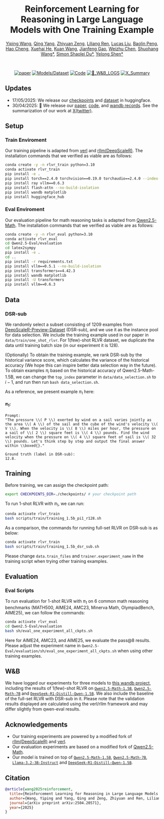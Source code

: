 <div align="center">

# Reinforcement Learning for Reasoning in Large Language Models with One Training Example


[Yiping Wang](https://ypwang61.github.io/), [Qing Yang](https://www.linkedin.com/in/qing-yang-b3a02120b/), [Zhiyuan Zeng](https://zhiyuan-zeng.github.io/), [Liliang Ren](https://renll.github.io/), [Lucas Liu](https://liyuanlucasliu.github.io/), [Baolin Peng](https://www.microsoft.com/en-us/research/people/baolinpeng/), [Hao Cheng](https://www.microsoft.com/en-us/research/people/chehao/), [Xuehai He](https://sheehan1230.github.io/), [Kuan Wang](https://github.com/kuan-wang), [Jianfeng Gao](https://www.microsoft.com/en-us/research/people/jfgao/), [Weizhu Chen](https://www.microsoft.com/en-us/research/people/wzchen/), [Shuohang Wang*](https://www.microsoft.com/en-us/research/people/shuowa/), [Simon Shaolei Du*](https://simonshaoleidu.com/), [Yelong Shen*](https://www.linkedin.com/in/yelong-shen-84b0122b/)

<br>

[![paper](https://img.shields.io/badge/paper-A42C25?style=for-the-badge&logo=arxiv&logoColor=white)](https://arxiv.org/abs/2504.20571)
[![Models/Dataset](https://img.shields.io/badge/Models/Dataset-fcd022?style=for-the-badge&logo=huggingface&logoColor=000)](https://huggingface.co/collections/ypwang61/one-shot-rlvr-6827f72c3359b2ffe75fc1a8)
[![Code](https://img.shields.io/badge/Code-000000?style=for-the-badge&logo=github&logoColor=000&logoColor=white)](https://github.com/ypwang61/One-Shot-RLVR)
[![📁_W&B_LOGS](https://img.shields.io/badge/📁_W&B_LOGS-fcd022?style=for-the-badge&logo=wandb&logoColor=000)](https://wandb.ai/yipingwanguw/verl_few_shot?nw=nwuseryipingwang22)
[![X_Summary](https://img.shields.io/badge/X_Summary-000000?style=for-the-badge&logo=x&logoColor=white)](https://x.com/ypwang61/status/1917596101953348000)


</div>

## Updates
* 17/05/2025: We release our [checkpoints](https://huggingface.co/collections/ypwang61/one-shot-rlvr-6827f72c3359b2ffe75fc1a8) and [dataset](https://huggingface.co/datasets/ypwang61/one_shot_rlvr) in huggingface.
* 30/04/2025: 🎉 We release our [paper](https://arxiv.org/abs/2504.20571), [code](https://github.com/ypwang61/One-Shot-RLVR), and [wandb records](https://wandb.ai/yipingwanguw/verl_few_shot?nw=nwuseryipingwang22). See the summarization of our work at [X(twitter)](https://x.com/ypwang61/status/1917596101953348000).


## Setup


### Train Enviroment
Our training pipeline is adapted from [verl](https://github.com/volcengine/verl) and  [rllm(DeepScaleR)](https://github.com/agentica-project/rllm). The installation commands that we verified as viable are as follows:
```bash
conda create -y -n rlvr_train python=3.10
conda activate rlvr_train
pip install -e .
pip install torch==2.4.0 torchvision==0.19.0 torchaudio==2.4.0 --index-url https://download.pytorch.org/whl/cu121
pip install ray vllm==0.6.3
pip install flash-attn --no-build-isolation
pip install wandb matplotlib
pip install huggingface_hub
```
### Eval Enviroment
Our evaluation pipeline for math reasoning tasks is adapted from [Qwen2.5-Math](https://github.com/QwenLM/Qwen2.5-Math). The installation commands that we verified as viable are as follows:
```bash
conda create -y -n rlvr_eval python=3.10
conda activate rlvr_eval
cd Qwen2.5-Eval/evaluation
cd latex2sympy
pip install -e .
cd ..
pip install -r requirements.txt 
pip install vllm==0.5.1 --no-build-isolation
pip install transformers==4.42.3
pip install wandb matplotlib
pip install -U transformers
pip install vllm==0.6.3
```


## Data
### DSR-sub
We randomly select a subset consisting of 1209 examples from [DeepScaleR-Preview-Dataset](https://huggingface.co/datasets/agentica-org/DeepScaleR-Preview-Dataset) (DSR-sub), and we use it as the instance pool for data selection. We include the training example used in our paper in `data/train/one_shot_rlvr`. For 1(few)-shot RLVR dataset, we duplicate the data until training batch size (in our experiment it is 128). 



(Optionally) To obtain the training example, we rank DSR-sub by the historical variance score, which calculates the variance of the historical accuracy (We hope this can inspire better data selection way in the future). To obtain examples $\pi_i$ based on the historical accuracy of Qwen2.5-Math-1.5B, we can change the `top_index` parameter in `data/data_selection.sh` to $i-1$, and run then run `bash data_selection.sh`.


As a reference, we present example $\pi_1$ here: 
<!-- and $\pi_{13}$ as follows. -->

#### $\pi_1$:
```text
Prompt:
"The pressure \\( P \\) exerted by wind on a sail varies jointly as the area \\( A \\) of the sail and the cube of the wind's velocity \\( V \\). When the velocity is \\( 8 \\) miles per hour, the pressure on a sail of \\( 2 \\) square feet is \\( 4 \\) pounds. Find the wind velocity when the pressure on \\( 4 \\) square feet of sail is \\( 32 \\) pounds. Let's think step by step and output the final answer within \\boxed{}."

Ground truth (label in DSR-sub):
12.8.
```

<!-- #### $\pi_{13}$:
```text
Prompt:
"Given that circle $C$ passes through points $P(0,-4)$, $Q(2,0)$, and $R(3,-1)$.  \n$(1)$ Find the equation of circle $C$.  \n$(2)$ If the line $l: mx+y-1=0$ intersects circle $C$ at points $A$ and $B$, and $|AB|=4$, find the value of $m$. Let's think step by step and output the final answer within \\boxed{}."

Ground truth (label in DSR-sub):
\frac{4}{3}.
``` -->


## Training
Before training, we can assign the checkpoint path:
```bash
export CHECKPOINTS_DIR=./checkpoints/ # your checkpoint path
```

To run 1-shot RLVR with $\pi_1$, we can run:
```bash
conda activate rlvr_train
bash scripts/train/training_1.5b_pi1_r128.sh
```

As a comparison, the commands for running full-set RLVR on DSR-sub is as below:
```bash
conda activate rlvr_train
bash scripts/train/training_1.5b_dsr_sub.sh 
```

Please change `data.train_files` and `trainer.experiment_name` in the training script when trying other training examples.

## Evaluation

### Eval Scripts
To run evaluation for 1-shot RLVR with $\pi_1$ on 6 common math reasoning benchmarks (MATH500, AIME24, AMC23, Minerva Math, OlympiadBench, AIME25), we can follow the commands:
```bash
conda activate rlvr_eval
cd Qwen2.5-Eval/evaluation
bash sh/eval_one_experiment_all_ckpts.sh
```
Here for AIME24, AMC23, and AIME25, we evaluate the pass@8 results.
Please adjust the experiment name in `Qwen2.5-Eval/evaluation/sh/eval_one_experiment_all_ckpts.sh` when using other training examples. 


## W&B
We have logged our experiments for three models to [this wandb project](https://wandb.ai/yipingwanguw/verl_few_shot?nw=nwuseryipingwang22), including the results of 1(few)-shot RLVR on [`Qwen2.5-Math-1.5B`](https://huggingface.co/Qwen/Qwen2.5-Math-1.5B), [`Qwen2.5-Math-7B`](https://huggingface.co/Qwen/Qwen2.5-Math-7B) and [`DeepSeek-R1-Distill-Qwen-1.5B`](https://huggingface.co/deepseek-ai/DeepSeek-R1-Distill-Qwen-1.5B). We also include the baseline of the full-set RLVR with DSR-sub in it. Please note that the validation results displayed are calculated using the verl/rllm framework and may differ slightly from qwen-eval results.

## Acknowledgements
- Our training experiments are powered by a modified fork of [rllm(DeepScaleR)](https://github.com/agentica-project/rllm) and [verl](https://github.com/volcengine/verl).
- Our evaluation experiments are based on a modified fork of [Qwen2.5-Math](https://github.com/QwenLM/Qwen2.5-Math).
- Our model is trained on top of [`Qwen2.5-Math-1.5B`](https://huggingface.co/Qwen/Qwen2.5-Math-1.5B), [`Qwen2.5-Math-7B`](https://huggingface.co/Qwen/Qwen2.5-Math-7B), [`Llama-3.2-3B-Instruct`](https://huggingface.co/meta-llama/Llama-3.2-3B-Instruct) and [`DeepSeek-R1-Distill-Qwen-1.5B`](https://huggingface.co/deepseek-ai/DeepSeek-R1-Distill-Qwen-1.5B).

  
## Citation
```bibtex
@article{wang2025reinforcement,
  title={Reinforcement Learning for Reasoning in Large Language Models with One Training Example},
  author={Wang, Yiping and Yang, Qing and Zeng, Zhiyuan and Ren, Liliang and Liu, Lucas and Peng, Baolin and Cheng, Hao and He, Xuehai and Wang, Kuan and Gao, Jianfeng and Chen, Weizhu and Wang, Shuohang and Du, Simon Shaolei and Shen, Yelong},
  journal={arXiv preprint arXiv:2504.20571},
  year={2025}
}
```
